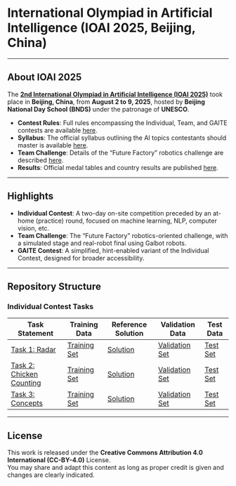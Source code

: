 # International Olympiad in Artificial Intelligence (IOAI 2025, Beijing, China)

---

## About IOAI 2025

The [**2nd International Olympiad in Artificial Intelligence (IOAI 2025)**](https://ioai-official.org/china-2025/) took place in **Beijing, China**, from **August 2 to 9, 2025**, hosted by **Beijing National Day School (BNDS)** under the patronage of **UNESCO**.

- **Contest Rules**: Full rules encompassing the Individual, Team, and GAITE contests are available [here](https://ioai-official.org/china-2025/2025-contest-rules/).  
- **Syllabus**: The official syllabus outlining the AI topics contestants should master is available [here](https://ioai-official.org/china-2025/syllabus-2025/).  
- **Team Challenge**: Details of the “Future Factory” robotics challenge are described [here](https://ioai-official.org/team-challenge/).  
- **Results**: Official medal tables and country results are published [here](https://ioai-official.org/china-2025/results-2025/).  

---

## Highlights

- **Individual Contest**: A two-day on-site competition preceded by an at-home (practice) round, focused on machine learning, NLP, computer vision, etc.  
- **Team Challenge**: The “Future Factory” robotics-oriented challenge, with a simulated stage and real-robot final using Galbot robots.  
- **GAITE Contest**: A simplified, hint-enabled variant of the Individual Contest, designed for broader accessibility.  

---

## Repository Structure

### Individual Contest Tasks

| Task Statement | Training Data | Reference Solution | Validation Data | Test Data |
|----------------|---------------|--------------------|-----------------|-----------|
| [Task 1: Radar](Individual-Contest/Radar/Radar.ipynb) | [Training Set](https://github.com/IOAI-official/IOAI-2025/tree/main/Individual-Contest/Radar/training_set) | [Solution](https://github.com/IOAI-official/IOAI-2025/blob/main/Individual-Contest/Radar/Solution/Radar_Solution.ipynb) | [Validation Set](https://github.com/IOAI-official/IOAI-2025/tree/main/Individual-Contest/Radar/Solution/validation_set) | [Test Set](https://github.com/IOAI-official/IOAI-2025/tree/main/Individual-Contest/Radar/Solution/test_set) |
| [Task 2: Chicken Counting](Individual-Contest/Chicken_Counting/Chicken_Counting.ipynb) | [Training Set](https://github.com/IOAI-official/IOAI-2025/tree/main/Individual-Contest/Chicken_Counting/training_set) | [Solution](https://github.com/IOAI-official/IOAI-2025/blob/main/Individual-Contest/Chicken_Counting/Solution/Chicken_Counting_Solution.ipynb) | [Validation Set](https://github.com/IOAI-official/IOAI-2025/tree/main/Individual-Contest/Chicken_Counting/Solution/validation_set) | [Test Set](https://github.com/IOAI-official/IOAI-2025/tree/main/Individual-Contest/Chicken_Counting/Solution/test_set) |
| [Task 3: Concepts](Individual-Contest/Concepts/Concepts.ipynb) | [Training Set](https://github.com/IOAI-official/IOAI-2025/tree/main/Individual-Contest/Concepts/training_set) | [Solution](https://github.com/IOAI-official/IOAI-2025/blob/main/Individual-Contest/Concepts/Solution/Concepts_Solution.ipynb) | [Validation Set](https://github.com/IOAI-official/IOAI-2025/tree/main/Individual-Contest/Concepts/Solution/validation_set) | [Test Set](https://github.com/IOAI-official/IOAI-2025/tree/main/Individual-Contest/Concepts/Solution/test_set) |

---

## License

This work is released under the **Creative Commons Attribution 4.0 International (CC-BY-4.0)** License.  
You may share and adapt this content as long as proper credit is given and changes are clearly indicated.

